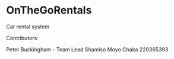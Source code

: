 # OnTheGoRentals
Car rental system

Contributors: 

Peter Buckingham - Team Lead
Shamiso Moyo Chaka 220365393
